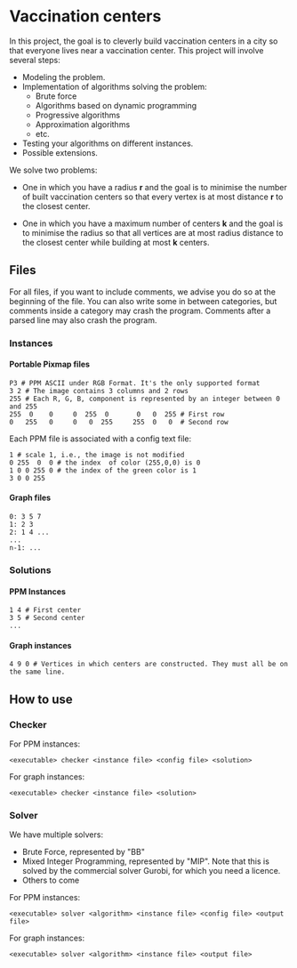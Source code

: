 # Vaccination centers

In this project, the goal is to cleverly build vaccination centers in a city so that everyone lives near a vaccination center. This project will involve several steps:

* Modeling the problem.
* Implementation of algorithms solving the problem:
  - Brute force
  - Algorithms based on dynamic programming
  - Progressive algorithms
  - Approximation algorithms
  - etc.
* Testing your algorithms on different instances.
* Possible extensions.

We solve two problems:

* One in which you have a radius **r** and the goal is to minimise the number of built vaccination centers so that every vertex is at most distance **r** to the closest center.

* One in which you have a maximum number of centers **k** and the goal is to minimise the radius so that all vertices are at most radius distance to the closest center while building at most **k** centers.

## Files

For all files, if you want to include comments, we advise you do so at the beginning of the file. You can also write some in between categories, but comments inside a category may crash the program. Comments after a parsed line may also crash the program.

### Instances

#### Portable Pixmap files

```
P3 # PPM ASCII under RGB Format. It's the only supported format
3 2 # The image contains 3 columns and 2 rows
255 # Each R, G, B, component is represented by an integer between 0 and 255
255  0    0     0  255  0       0   0  255 # First row
0   255   0     0   0  255     255  0   0  # Second row
```

Each PPM file is associated with a config text file:

```
1 # scale 1, i.e., the image is not modified
0 255  0  0 # the index  of color (255,0,0) is 0
1 0 0 255 0 # the index of the green color is 1
3 0 0 255
```

#### Graph files

```
0: 3 5 7 
1: 2 3
2: 1 4 ...
...
n-1: ...
```

### Solutions

#### PPM Instances

```
1 4 # First center
3 5 # Second center
...
```

#### Graph instances

```
4 9 0 # Vertices in which centers are constructed. They must all be on the same line.
```

## How to use

### Checker

For PPM instances:

`<executable> checker <instance file> <config file> <solution>`

For graph instances:

`<executable> checker <instance file> <solution>`

### Solver

We have multiple solvers:

* Brute Force, represented by "BB"
* Mixed Integer Programming, represented by "MIP". Note that this is solved by the commercial solver Gurobi, for which you need a licence.
* Others to come

For PPM instances:

`<executable> solver <algorithm> <instance file> <config file> <output file>`

For graph instances:

`<executable> solver <algorithm> <instance file> <output file>`
